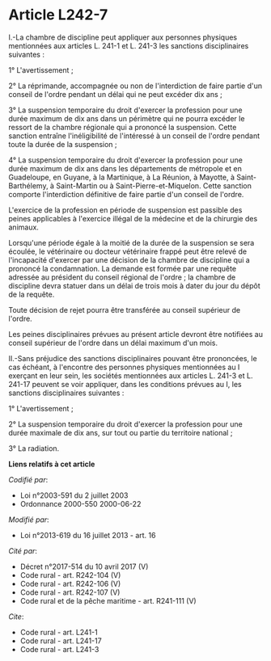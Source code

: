 # Article L242-7

I.-La chambre de discipline peut appliquer aux personnes physiques mentionnées aux articles L. 241-1 et L. 241-3 les
sanctions disciplinaires suivantes : 

1° L'avertissement ; 

2° La réprimande, accompagnée ou non de l'interdiction de faire partie d'un conseil de l'ordre pendant un délai qui ne peut
excéder dix ans ; 

3° La suspension temporaire du droit d'exercer la profession pour une durée maximum de dix ans dans un périmètre qui ne
pourra excéder le ressort de la chambre régionale qui a prononcé la suspension. Cette sanction entraîne l'inéligibilité de
l'intéressé à un conseil de l'ordre pendant toute la durée de la suspension ; 

4° La suspension temporaire du droit d'exercer la profession pour une durée maximum de dix ans dans les départements de
métropole et en Guadeloupe, en Guyane, à la Martinique, à La Réunion, à Mayotte, à Saint-Barthélemy, à Saint-Martin ou à
Saint-Pierre-et-Miquelon. Cette sanction comporte l'interdiction définitive de faire partie d'un conseil de l'ordre. 

L'exercice de la profession en période de suspension est passible des peines applicables à l'exercice illégal de la médecine
et de la chirurgie des animaux. 

Lorsqu'une période égale à la moitié de la durée de la suspension se sera écoulée, le vétérinaire ou docteur vétérinaire
frappé peut être relevé de l'incapacité d'exercer par une décision de la chambre de discipline qui a prononcé la
condamnation. La demande est formée par une requête adressée au président du conseil régional de l'ordre ; la chambre de
discipline devra statuer dans un délai de trois mois à dater du jour du dépôt de la requête. 

Toute décision de rejet pourra être transférée au conseil supérieur de l'ordre. 

Les peines disciplinaires prévues au présent article devront être notifiées au conseil supérieur de l'ordre dans un délai
maximum d'un mois. 

II.-Sans préjudice des sanctions disciplinaires pouvant être prononcées, le cas échéant, à l'encontre des personnes physiques
mentionnées au I exerçant en leur sein, les sociétés mentionnées aux articles L. 241-3 et L. 241-17 peuvent se voir
appliquer, dans les conditions prévues au I, les sanctions disciplinaires suivantes : 

1° L'avertissement ; 

2° La suspension temporaire du droit d'exercer la profession pour une durée maximale de dix ans, sur tout ou partie du
territoire national ; 

3° La radiation.

**Liens relatifs à cet article**

_Codifié par_:

  - Loi n°2003-591 du 2 juillet 2003
  - Ordonnance 2000-550 2000-06-22

_Modifié par_:

  - Loi n°2013-619 du 16 juillet 2013 - art. 16

_Cité par_:

  - Décret n°2017-514 du 10 avril 2017 (V)
  - Code rural - art. R242-104 (V)
  - Code rural - art. R242-106 (V)
  - Code rural - art. R242-107 (V)
  - Code rural et de la pêche maritime - art. R241-111 (V)

_Cite_:

  - Code rural - art. L241-1
  - Code rural - art. L241-17
  - Code rural - art. L241-3
